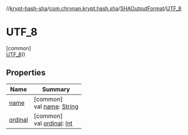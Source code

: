 //[krypt-hash-sha](../../../../index.md)/[com.chrynan.krypt.hash.sha](../../index.md)/[SHAOutputFormat](../index.md)/[UTF_8](index.md)

# UTF_8

[common]\
[UTF_8](index.md)()

## Properties

| Name | Summary |
|---|---|
| [name](../../-s-h-a-type/-s-h-a_1/index.md#-372974862%2FProperties%2F-1775027490) | [common]<br>val [name](../../-s-h-a-type/-s-h-a_1/index.md#-372974862%2FProperties%2F-1775027490): [String](https://kotlinlang.org/api/latest/jvm/stdlib/kotlin/-string/index.html) |
| [ordinal](../../-s-h-a-type/-s-h-a_1/index.md#-739389684%2FProperties%2F-1775027490) | [common]<br>val [ordinal](../../-s-h-a-type/-s-h-a_1/index.md#-739389684%2FProperties%2F-1775027490): [Int](https://kotlinlang.org/api/latest/jvm/stdlib/kotlin/-int/index.html) |
